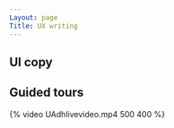 ```yaml
---
Layout: page
Title: UX writing
---
```

## UI copy 
## Guided tours
{% video UAdhlivevideo.mp4 500 400 %}

